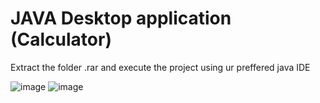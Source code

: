 # JAVA Desktop application (Calculator)

Extract the folder .rar and execute the project using ur preffered java IDE

![image](https://github.com/Camilolucifuge/Java-Calculator-APP/assets/130005378/78fe3f82-2427-40d8-a170-d926193fcbde)
![image](https://github.com/Camilolucifuge/Java-Calculator-APP/assets/130005378/c64c1425-59d2-4e81-b206-3f32246f90ef)

